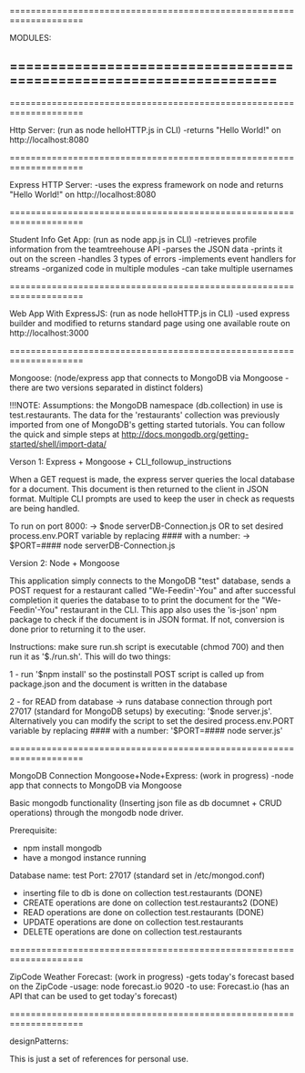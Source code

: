 ====================================================================

MODULES:

====================================================================
--------------------------------------------------------------------
====================================================================


Http Server: (run as node helloHTTP.js in CLI)
-returns "Hello World!" on http://localhost:8080


====================================================================


Express HTTP Server:
-uses the express framework on node and returns "Hello World!" on http://localhost:8080


====================================================================


Student Info Get App: (run as node app.js in CLI)
-retrieves profile information from the teamtreehouse API
-parses the JSON data
-prints it out on the screen
-handles 3 types of errors
-implements event handlers for streams
-organized code in multiple modules
-can take multiple usernames


====================================================================


Web App With ExpressJS: (run as node helloHTTP.js in CLI)
-used express builder and modified to returns standard page using one available route on http://localhost:3000


====================================================================


Mongoose: (node/express app that connects to MongoDB via Mongoose - there are two versions separated in distinct folders)


!!!NOTE: Assumptions: the MongoDB namespace (db.collection) in use is test.restaurants. The data for the 'restaurants' collection was previously imported from one of MongoDB's getting started tutorials. You can follow the quick and simple steps at http://docs.mongodb.org/getting-started/shell/import-data/



Verson 1: Express + Mongoose + CLI_followup_instructions

When a GET request is made, the express server queries the local database for a document. This document is then returned to the client in JSON format. Multiple CLI prompts are used to keep the user in check as requests are being handled.

To run on port 8000:
-> $node serverDB-Connection.js
OR to set desired process.env.PORT variable by replacing #### with a number:
-> $PORT=#### node serverDB-Connection.js



Version 2: Node + Mongoose

This application simply connects to the MongoDB "test" database, sends a POST request for a restaurant called "We-Feedin'-You" and after successful completion it queries the database to to print the document for the "We-Feedin'-You" restaurant in the CLI. This app also uses the 'is-json' npm package to check if the document is in JSON format. If not, conversion is done prior to returning it to the user.

Instructions: make sure run.sh script is executable (chmod 700) and then run it as '$./run.sh'. This will do two things:

1 - run '$npm install' so the postinstall POST script is called up from package.json and the document is written in the database

2 - for READ from database -> runs database connection through port 27017 (standard for MongoDB setups) by executing: '$node server.js'. Alternatively you can modify the script to set the desired process.env.PORT variable by replacing #### with a number: '$PORT=#### node server.js'


====================================================================


MongoDB Connection Mongoose+Node+Express: (work in progress)
-node app that connects to MongoDB via Mongoose

Basic mongodb functionality (Inserting json file as db documnet + CRUD operations) through the mongodb node driver.


Prerequisite:
- npm install mongodb
- have a mongod instance running


Database name: test
Port: 27017 (standard set in /etc/mongod.conf)

- inserting file to db is done on collection test.restaurants (DONE)
- CREATE operations are done on collection test.restaurants2 (DONE)
- READ operations are done on collection test.restaurants (DONE)
- UPDATE operations are done on collection test.restaurants
- DELETE  operations are done on collection test.restaurants


====================================================================


ZipCode Weather Forecast: (work in progress)
-gets today's forecast based on the ZipCode
-usage: node forecast.io 9020
-to use: Forecast.io (has an API that can be used to get today's forecast)


====================================================================


designPatterns:

This is just a set of references for personal use.
